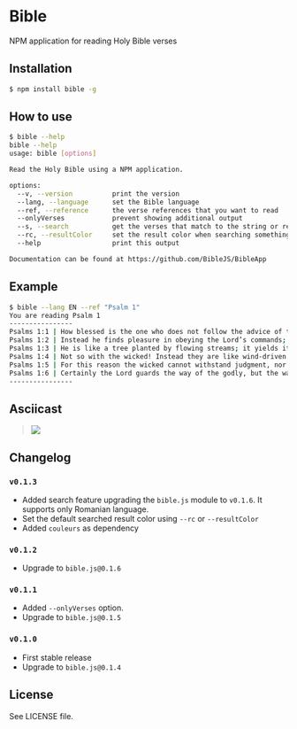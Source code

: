 Bible
=====
NPM application for reading Holy Bible verses

## Installation

```sh
$ npm install bible -g
```

## How to use

```sh
$ bible --help
bible --help
usage: bible [options]

Read the Holy Bible using a NPM application.

options:
  --v, --version          print the version
  --lang, --language      set the Bible language
  --ref, --reference      the verse references that you want to read
  --onlyVerses            prevent showing additional output
  --s, --search           get the verses that match to the string or regular expression provided
  --rc, --resultColor     set the result color when searching something
  --help                  print this output

Documentation can be found at https://github.com/BibleJS/BibleApp
```

## Example

```sh
$ bible --lang EN --ref "Psalm 1"
You are reading Psalm 1
----------------
Psalms 1:1 | How blessed is the one who does not follow the advice of the wicked, or stand in the pathway with sinners, or sit in the assembly of scoffers!
Psalms 1:2 | Instead he finds pleasure in obeying the Lord’s commands; he meditates on his commands day and night.
Psalms 1:3 | He is like a tree planted by flowing streams; it yields its fruit at the proper time, and its leaves never fall off. He succeeds in everything he attempts.
Psalms 1:4 | Not so with the wicked! Instead they are like wind-driven chaff.
Psalms 1:5 | For this reason the wicked cannot withstand judgment, nor can sinners join the assembly of the godly.
Psalms 1:6 | Certainly the Lord guards the way of the godly, but the way of the wicked ends in destruction.
----------------
```

## Asciicast

> ![](http://i.imgur.com/61ybfmg.png)

## Changelog

### `v0.1.3`
 - Added search feature upgrading the `bible.js` module to `v0.1.6`. It supports only Romanian language.
 - Set the default searched result color using `--rc` or `--resultColor`
 - Added `couleurs` as dependency

### `v0.1.2`
 - Upgrade to `bible.js@0.1.6`

### `v0.1.1`
 - Added `--onlyVerses` option.
 - Upgrade to `bible.js@0.1.5`

### `v0.1.0`
 - First stable release
 - Upgrade to `bible.js@0.1.4`

## License
See LICENSE file.

